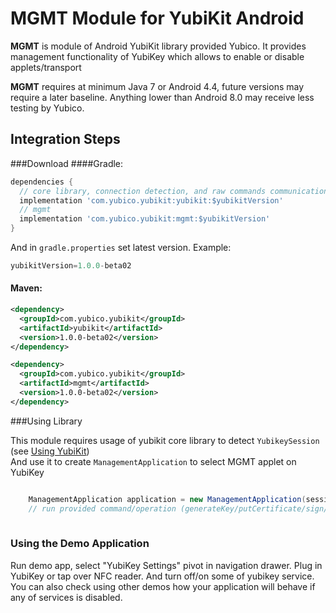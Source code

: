 # MGMT Module for YubiKit Android
**MGMT** is module of Android YubiKit library provided Yubico.
It provides management functionality of YubiKey which allows to enable or disable applets/transport

**MGMT** requires at minimum  Java 7 or Android 4.4, future versions may require a later baseline. Anything lower than Android 8.0 may receive less testing by Yubico.

## Integration Steps <a name="integration_steps"></a>
###Download
####Gradle:

```gradle
dependencies {  
  // core library, connection detection, and raw commands communication with YubiKey
  implementation 'com.yubico.yubikit:yubikit:$yubikitVersion'
  // mgmt
  implementation 'com.yubico.yubikit:mgmt:$yubikitVersion'
}
```
And in `gradle.properties` set latest version. Example:
```gradle
yubikitVersion=1.0.0-beta02
```
#### Maven:
```xml
<dependency>
  <groupId>com.yubico.yubikit</groupId>
  <artifactId>yubikit</artifactId>
  <version>1.0.0-beta02</version>
</dependency>

<dependency>
  <groupId>com.yubico.yubikit</groupId>
  <artifactId>mgmt</artifactId>
  <version>1.0.0-beta02</version>
</dependency>
```
###Using Library <a name="using_lib"></a>

This module requires usage of yubikit core library to detect `YubikeySession` (see [Using YubiKit](../yubikit/README.md))  
And use it to create `ManagementApplication` to select MGMT applet on YubiKey  
```java

    ManagementApplication application = new ManagementApplication(session);
    // run provided command/operation (generateKey/putCertificate/sign/etc)
    
```

### Using the Demo Application <a name="using_demo"></a>
Run demo app, select "YubiKey Settings" pivot in navigation drawer. Plug in YubiKey or tap over NFC reader. And turn off/on some of yubikey service. 
You can also check using other demos how your application will behave if any of services is disabled.